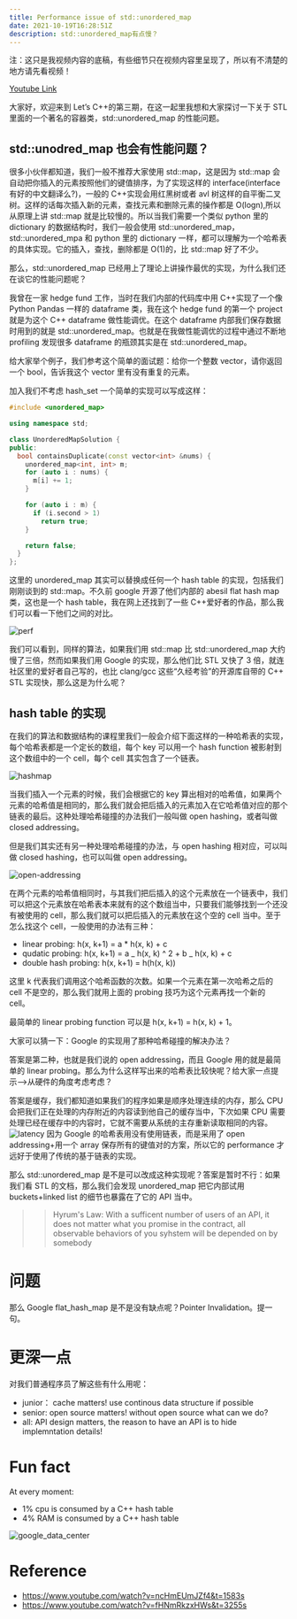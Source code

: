 ```yaml
---
title: Performance issue of std::unordered_map
date: 2021-10-19T16:28:51Z
description: std::unordered_map有点慢？
---
```


注：这只是我视频内容的底稿，有些细节只在视频内容里呈现了，所以有不清楚的地方请先看视频！

[Youtube Link](https://www.youtube.com/watch?v=nx5g5bwtUuA&list=PLG5eLZDYqpy2B9W8kVrbGSkL2lKmZ655a&index=3)

大家好，欢迎来到 Let’s C++的第三期，在这一起里我想和大家探讨一下关于 STL 里面的一个著名的容器类，std::unordered_map 的性能问题。

## std::unodred_map 也会有性能问题？

很多小伙伴都知道，我们一般不推荐大家使用 std::map，这是因为 std::map 会自动把你插入的元素按照他们的键值排序，为了实现这样的 interface(interface 有好的中文翻译么?)，一般的 C++实现会用红黑树或者 avl 树这样的自平衡二叉树。这样的话每次插入新的元素，查找元素和删除元素的操作都是 O(logn),所以从原理上讲 std::map 就是比较慢的。所以当我们需要一个类似 python 里的 dictionary 的数据结构时，我们一般会使用 std::unordered_map，std::unordered_mpa 和 python 里的 dictionary 一样，都可以理解为一个哈希表的具体实现。它的插入，查找，删除都是 O(1)的，比 std::map 好了不少。

那么，std::unordered_map 已经用上了理论上讲操作最优的实现，为什么我们还在谈它的性能问题呢？

我曾在一家 hedge fund 工作，当时在我们内部的代码库中用 C++实现了一个像 Python Pandas 一样的 dataframe 类，我在这个 hedge fund 的第一个 project 就是为这个 C++ dataframe 做性能调优。在这个 dataframe 内部我们保存数据时用到的就是 std::unordered_map。也就是在我做性能调优的过程中通过不断地 profiling 发现很多 dataframe 的瓶颈其实是在 std::unordered_map。

给大家举个例子，我们参考这个简单的面试题：给你一个整数 vector，请你返回一个 bool，告诉我这个 vector 里有没有重复的元素。

加入我们不考虑 hash_set 一个简单的实现可以写成这样：

```cpp
#include <unordered_map>

using namespace std;

class UnorderedMapSolution {
public:
  bool containsDuplicate(const vector<int> &nums) {
    unordered_map<int, int> m;
    for (auto i : nums) {
      m[i] += 1;
    }

    for (auto i : m) {
      if (i.second > 1)
        return true;
    }

    return false;
  }
};

```

这里的 unordered_map 其实可以替换成任何一个 hash table 的实现，包括我们刚刚谈到的 std::map。不久前 google 开源了他们内部的 abesil flat hash map 类，这也是一个 hash table，我在网上还找到了一些 C++爱好者的作品，那么我们可以看一下他们之间的对比。

![perf](./perf.png)

我们可以看到，同样的算法，如果我们用 std::map 比 std::unordered_map 大约慢了三倍，然而如果我们用 Google 的实现，那么他们比 STL 又快了 3 倍，就连社区里的爱好者自己写的，也比 clang/gcc 这些“久经考验”的开源库自带的 C++ STL 实现快，那么这是为什么呢？

## hash table 的实现

在我们的算法和数据结构的课程里我们一般会介绍下面这样的一种哈希表的实现，每个哈希表都是一个定长的数组，每个 key 可以用一个 hash function 被影射到这个数组中的一个 cell，每个 cell 其实包含了一个链表。

![hashmap](./hashtable1.png)

当我们插入一个元素的时候，我们会根据它的 key 算出相对的哈希值，如果两个元素的哈希值是相同的，那么我们就会把后插入的元素加入在它哈希值对应的那个链表的最后。这种处理哈希碰撞的办法我们一般叫做 open hashing，或者叫做 closed addressing。

但是我们其实还有另一种处理哈希碰撞的办法，与 open hashing 相对应，可以叫做 closed hashing，也可以叫做 open addressing。

![open-addressing](./hashtable2.png)

在两个元素的哈希值相同时，与其我们把后插入的这个元素放在一个链表中，我们可以把这个元素放在哈希表本来就有的这个数组当中，只要我们能够找到一个还没有被使用的 cell，那么我们就可以把后插入的元素放在这个空的 cell 当中。至于怎么找这个 cell，一般使用的办法有三种：

- linear probing: h(x, k+1) = a \* h(x, k) + c
- qudatic probing: h(x, k+1) = a _ h(x, k) ^ 2 + b _ h(x, k) + c
- double hash probing: h(x, k+1) = h(h(x, k))

这里 k 代表我们调用这个哈希函数的次数。如果一个元素在第一次哈希之后的 cell 不是空的，那么我们就用上面的 probing 技巧为这个元素再找一个新的 cell。

最简单的 linear probing function 可以是 h(x, k+1) = h(x, k) + 1。

大家可以猜一下：Google 的实现用了那种哈希碰撞的解决办法？

答案是第二种，也就是我们说的 open addressing，而且 Google 用的就是最简单的 linear probing。那么为什么这样写出来的哈希表比较快呢？给大家一点提示-->从硬件的角度考虑考虑？

答案是缓存，我们都知道如果我们的程序如果是顺序处理连续的内存，那么 CPU 会把我们正在处理的内存附近的内容读到他自己的缓存当中，下次如果 CPU 需要处理已经在缓存中的内容时，它就不需要从系统的主存重新读取相同的内容。
![latency](cache.png)
因为 Google 的哈希表用没有使用链表，而是采用了 open addressing+用一个 array 保存所有的键值对的方案，所以它的 performance 才远好于使用了传统的基于链表的实现。

那么 std::unordered_map 是不是可以改成这种实现呢？答案是暂时不行：如果我们看 STL 的文档，那么我们会发现 unordered_map 把它内部试用 buckets+linked list 的细节也暴露在了它的 API 当中。

> > Hyrum's Law:
> > With a sufficent number of users of an API, it does not matter what you promise in the contract, all observable behaviors of you syhstem will be depended on by somebody

# 问题

那么 Google flat_hash_map 是不是没有缺点呢？Pointer Invalidation。提一句。

# 更深一点

对我们普通程序员了解这些有什么用呢：

- junior： cache matters! use continous data structure if possible
- senior: open source matters! without open source what can we do?
- all: API design matters, the reason to have an API is to hide implemntation details!

# Fun fact

At every moment:

- 1% cpu is consumed by a C++ hash table
- 4% RAM is consumed by a C++ hash table

![google_data_center](./dc.jpeg)

# Reference

- https://www.youtube.com/watch?v=ncHmEUmJZf4&t=1583s
- https://www.youtube.com/watch?v=fHNmRkzxHWs&t=3255s
